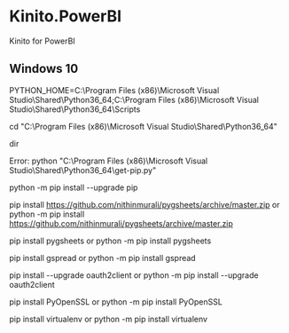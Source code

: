 # Kinito.PowerBI
Kinito for PowerBI

## Windows 10

PYTHON_HOME=C:\Program Files (x86)\Microsoft Visual Studio\Shared\Python36_64;C:\Program Files (x86)\Microsoft Visual Studio\Shared\Python36_64\Scripts

cd "C:\Program Files (x86)\Microsoft Visual Studio\Shared\Python36_64"

dir

Error:
python "C:\Program Files (x86)\Microsoft Visual Studio\Shared\Python36_64\get-pip.py"

python -m pip install --upgrade pip

pip install https://github.com/nithinmurali/pygsheets/archive/master.zip
or
python -m pip install https://github.com/nithinmurali/pygsheets/archive/master.zip

pip install pygsheets
or
python -m pip install pygsheets

pip install gspread
or
python -m pip install gspread

pip install --upgrade oauth2client
or
python -m pip install --upgrade oauth2client

pip install PyOpenSSL
or
python -m pip install PyOpenSSL

pip install virtualenv
or
python -m pip install virtualenv

